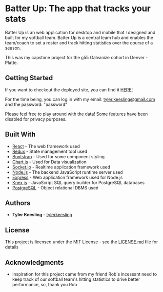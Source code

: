 # Batter Up: The app that tracks your stats

Batter Up is an web application for desktop and mobile that I designed and built for my softball team. Batter Up is a central team hub and enables the team/coach to set a roster and track hitting statistics over the course of a season.

This was my capstone project for the g55 Galvanize cohort in Denver - Platte.

## Getting Started

If you want to checkout the deployed site, you can find it [HERE!](batterup.surge.sh)

For the time being, you can log in with my email: tyler.keesling@gmail.com and the password: "password"

Please feel free to play around with the data! Some features have been disabled for privacy purposes. 

## Built With

* [React](https://reactjs.org/) - The web framework used
* [Redux](http://redux.js.org/) - State management tool used
* [Bootstrap](https://react-bootstrap.github.io/) - Used for some component styling
* [Chart.js](http://www.chartjs.org/) - Used for Data visualization
* [Socket.io](https://socket.io/) - Realtime application framework used
* [Node.js](https://nodejs.org/en/) - The backend JavaScript runtime server used
* [Express](https://expressjs.com/) - Web application framework used for Node.js
* [Knex.js](http://knexjs.org/) - JavaScript SQL query builder for PostgreSQL databases
* [PostgreSQL](https://www.postgresql.org/) - Object relational DBMS used

## Authors

* **Tyler Keesling** - [tylerkeesling](https://github.com/tylerkeesling)

## License

This project is licensed under the MIT License - see the [LICENSE.md](LICENSE.md) file for details

## Acknowledgments

* Inspiration for this project came from my friend Rob's incessant need to keep track of our softball team's hitting statistics to drive better performance, so, thank you Rob
